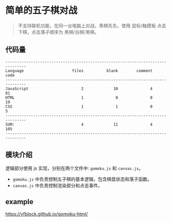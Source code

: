 # 简单的五子棋对战

> 不支持联机功能，在同一台电脑上对战，黑棋先东。使用 鼠标/触摸板 点击下棋，点击落子顺序为 黑棋/白棋/黑棋。

## 代码量

```plain
-------------------------------------------------------------------------------
Language                     files          blank        comment           code
-------------------------------------------------------------------------------
JavaScript                       2             10              4             81
HTML                             1              0              0             19
CSS                              1              1              0              5
-------------------------------------------------------------------------------
SUM:                             4             11              4            105
-------------------------------------------------------------------------------
```

## 模块介绍

逻辑部分使用 js 实现，分别在两个文件中: `gomoku.js` 和 `canvas.js`。

- `gomoku.js` 中负责控制五子棋的基本逻辑，包含棋盘状态和落子函数。
- `canvas.js` 中负责控制渲染部分和点击事件。

## example

<https://yfblock.github.io/gomoku-html/>

